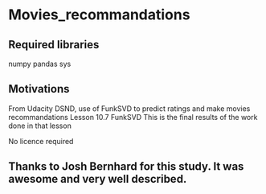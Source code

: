# Movies_recommandations

## Required libraries
numpy
pandas
sys

## Motivations

From Udacity DSND, use of FunkSVD to predict ratings and make movies recommandations
Lesson 10.7 FunkSVD
This is the final results of the work done in that lesson

No licence required

## Thanks to Josh Bernhard for this study. It was awesome and very well described.
